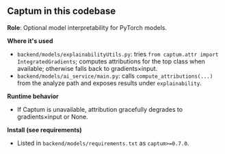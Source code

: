 ## Captum in this codebase

**Role**: Optional model interpretability for PyTorch models.

**Where it's used**
- `backend/models/explainabilityUtils.py`: tries `from captum.attr import IntegratedGradients`; computes attributions for the top class when available; otherwise falls back to gradients×input.
- `backend/models/ai_service/main.py`: calls `compute_attributions(...)` from the analyze path and exposes results under `explainability`.

**Runtime behavior**
- If Captum is unavailable, attribution gracefully degrades to gradients×input or None.

**Install (see requirements)**
- Listed in `backend/models/requirements.txt` as `captum>=0.7.0`.


